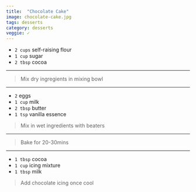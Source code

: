 ```yaml
---
title:  "Chocolate Cake"
image: chocolate-cake.jpg
tags: desserts
category: desserts
veggie: ✓
---
```


* `2 cups` self-raising flour
* `1 cup` sugar
* `2 tbsp` cocoa

---

> Mix dry ingregients in mixing bowl

---

* `2` eggs
* `1 cup` milk
* `2 tbsp` butter
* `1 tsp` vanilla essence

> Mix in wet ingredients with beaters

---

> Bake for 20-30mins

---

* `1 tbsp` cocoa
* `1 cup` icing mixture
* `1 tbsp` milk

> Add chocolate icing once cool

